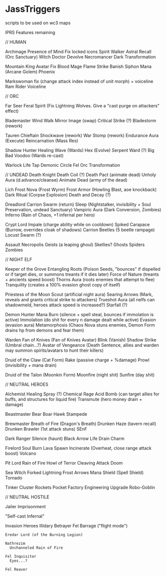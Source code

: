 # JassTriggers
scripts to be used on wc3 maps


IPRS Features remaining

// HUMAN

Archmage Presence of Mind
  Fix locked icons
  Spirit Walker Astral Recall (Orc Sanctuary)
  Witch Doctor Devolve
  Necromancer Dark Transformation
  
  
Mountain King Avatar Fix
Blood Mage
  Flame Strike
  Banish
  Siphon Mana (Arcane Golem)
  Phoenix

Markswoman fix (change attack index instead of unit morph) + voiceline
Ram Rider Voiceline


// ORC

Far Seer
  Feral Spirit (Fix Lightning Wolves. Give a "cast purge on attackers" effect)

Blademaster
  Wind Walk
  Mirror Image (swap)
  Critical Strike (?)
  Bladestorm (rework)
  
Tauren Chieftain
  Shockwave (rework)
  War Stomp (rework)
  Endurance Aura (Execute)
  Reincarnation (Mass Res)
  
Shadow Hunter
  Healing Wave (Wards)
  Hex (Evolve)
  Serpent Ward (?)
  Big Bad Voodoo (Wards re-cast)

Warlock
  Life Tap
  Demonic Circle
  Fel Orc Transformation
  
// UNDEAD
  Death Knight
    Death Coil (?)
    Death Pact (animate dead)
    Unholy Aura (d.advance/cleanse)
    Animate Dead (army of the dead)
    
  Lich
    Frost Nova (Frost Wyrm)
    Frost Armor (Howling Blast, aoe knockback)
    Dark Ritual (Corpse Explosion)
    Death and Decay (?)
    
  Dreadlord
    Carrion Swarm (return)
    Sleep (Nightstalker, invisibility + Soul Preservation, undead Sanctuary)
    Vampiric Aura (Dark Conversion, Zombies)
    Inferno (Rain of Chaos, +1 infernal per hero)
    
  Crypt Lord
    Impale (charge ability while on cooldown)
    Spiked Carapace (Burrow, overrides cloak of shadows)
    Carrion Beetles (5 beetle rampage)
    Locust Swarm (?)

Assault Necropolis
  Geists (a leaping ghoul)
  Skellies?
  Ghosts
  Spiders
  Zombies

// NIGHT ELF

  Keeper of the Grove
    Entangling Roots (Poison Seeds, "bounces" if dispelled or if target dies, or summons treants if it dies later)
    Force of Nature (treants + ancients speed boost)
    Thorns Aura (roots enemies that attempt to flee)
    Tranquility (creates a 100% evasion ghost copy of itself)

  Priestess of the Moon
    Scout (artificial night aura)
    Searing Arrows (Mark, reveals and grants critical strike to attackers)
    Trueshot Aura (all nelfs can shadowmeld, heroes attack speed is increased?)
    Starfall (?)
  
  Demon Hunter
    Mana Burn (silence + spell steal, bounces if immolation is active)
    Immolation (do shit for every n damage dealt while active)
    Evasion (evasion aura)
    Metamorphosis (Chaos Nova stuns enemies, Demon Form drains hp from demons and fear them)
  
  Warden
    Fan of Knives (Fan of Knives Avatar)
    Blink (Vanish)
    Shadow Strike (Umbral chain...?)
    Avatar of Vengeance (Death Sentence, allies and warden may summon spirits/avatars to hunt their killers)
    
  Druid of the Claw (Cat Form)
    Rake (passive charge + %damage)
    Prowl (invisibility + mana drain)
  
  Druid of the Talon (Moonkin Form)
    Moonfire (night shit)
    Sunfire (day shit)
    
// NEUTRAL HEROES
  
  Alchemist
    Healing Spray (?)
    Chemical Rage
    Acid Bomb (can target allies for buffs, and structures for liquid fire)
    Transmute (hero money drain + damage)
    
  Beastmaster
    Bear
    Boar
    Hawk
    Stampede
    
  Brewmaster
    Breath of Fire (Dragon's Breath)
    Drunken Haze (tavern recall)
    Drunken Brawler (1st attack stuns)
    SEnF 
    
  Dark Ranger
    Silence (haunt)
    Black Arrow
    Life Drain
    Charm
    
  Firelord
    Soul Burn
    Lava Spawn
    Incinerate (Overheat, close range attack boost)
    Volcano
    
  Pit Lord
    Rain of Fire
    Howl of Terror
    Cleaving Attack
    Doom
    
  Sea Witch
    Forked Lightning
    Frost Arrows
    Mana Shield (Spell Shield)
    Tornado
    
  Tinker
    Cluster Rockets
    Pocket Factory
    Engineering Upgrade
    Robo-Goblin

// NEUTRAL HOSTILE
  
  Jailer
    Imprisonment
  
  "Self-cast Infernal"
  
  Invasion Heroes
    Illidary Betrayer
      Fel Barrage ("flight mode")
   
    Eredar Lord (of the Burning Legion)
  
    Nathrezim
      Unchanneled Rain of Fire
  
    Fel Inquisitor
      Eyes...?
  
    Fel Reaver
  
  
